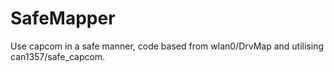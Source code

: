 # SafeMapper
Use capcom in a safe manner, code based from wlan0/DrvMap and utilising can1357/safe_capcom.

